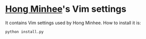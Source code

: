 [Hong Minhee][]'s Vim settings
==============================

It contains Vim settings used by Hong Minhee. How to install it is:

    python install.py

[Hong Minhee]: http://dahlia.kr/

